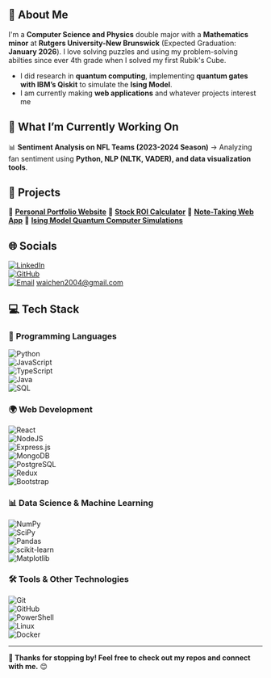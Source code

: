 
## 💫 About Me  
I'm a **Computer Science and Physics** double major with a **Mathematics minor** at **Rutgers University-New Brunswick** (Expected Graduation: **January 2026**). I love solving puzzles and using my problem-solving abilties since ever 4th grade when I solved my first 
Rubik's Cube.  
- I did research in **quantum computing**, implementing **quantum gates with IBM’s Qiskit** to simulate the **Ising Model**.  
- I am currently making **web applications** and whatever projects interest me

## 🔭 What I’m Currently Working On  
📊 **Sentiment Analysis on NFL Teams (2023-2024 Season)** → Analyzing fan sentiment using **Python, NLP (NLTK, VADER), and data visualization tools**.  

## 🚀 Projects
🔹 **[Personal Portfolio Website](https://wai-leuk-chen.fly.dev/)** 
🔹 **[Stock ROI Calculator](https://stock-maximum-roi-calculator.fly.dev/)** 
🔹 **[Note-Taking Web App](https://part3demo-late-morning-9253.fly.dev/)**
🔹 **[Ising Model Quantum Computer Simulations](https://github.com/WaiChen04/Code-Snippet/tree/main/Python)**

## 🌐 Socials  
[![LinkedIn](https://img.shields.io/badge/LinkedIn-%230077B5.svg?logo=linkedin&logoColor=white)](https://www.linkedin.com/in/wai-leuk-chen-7690a8323/)  
[![GitHub](https://img.shields.io/badge/GitHub-Profile-black?logo=github&style=for-the-badge)](https://github.com/WaiChen04)  
[![Email](https://img.shields.io/badge/Email-Contact-red?logo=gmail&style=for-the-badge)](mailto:waichen2004@gmail.com)
waichen2004@gmail.com

## 💻 Tech Stack  
### 🚀 **Programming Languages**  
![Python](https://img.shields.io/badge/python-3670A0?style=for-the-badge&logo=python&logoColor=ffdd54)  
![JavaScript](https://img.shields.io/badge/javascript-%23323330.svg?style=for-the-badge&logo=javascript&logoColor=%23F7DF1E)  
![TypeScript](https://img.shields.io/badge/typescript-%23007ACC.svg?style=for-the-badge&logo=typescript&logoColor=white)  
![Java](https://img.shields.io/badge/java-%23ED8B00.svg?style=for-the-badge&logo=openjdk&logoColor=white)  
![SQL](https://img.shields.io/badge/SQL-%234ea94b.svg?style=for-the-badge&logo=postgresql&logoColor=white)  

### 🌍 **Web Development**  
![React](https://img.shields.io/badge/react-%2320232a.svg?style=for-the-badge&logo=react&logoColor=%2361DAFB)  
![NodeJS](https://img.shields.io/badge/node.js-6DA55F?style=for-the-badge&logo=node.js&logoColor=white)  
![Express.js](https://img.shields.io/badge/express.js-%23404d59.svg?style=for-the-badge&logo=express&logoColor=%2361DAFB)  
![MongoDB](https://img.shields.io/badge/MongoDB-%234ea94b.svg?style=for-the-badge&logo=mongodb&logoColor=white)  
![PostgreSQL](https://img.shields.io/badge/postgres-%23316192.svg?style=for-the-badge&logo=postgresql&logoColor=white)  
![Redux](https://img.shields.io/badge/redux-%23593d88.svg?style=for-the-badge&logo=redux&logoColor=white)  
![Bootstrap](https://img.shields.io/badge/bootstrap-%238511FA.svg?style=for-the-badge&logo=bootstrap&logoColor=white)  

### 📊 **Data Science & Machine Learning**  
![NumPy](https://img.shields.io/badge/numpy-%23013243.svg?style=for-the-badge&logo=numpy&logoColor=white)  
![SciPy](https://img.shields.io/badge/SciPy-%230C55A5.svg?style=for-the-badge&logo=scipy&logoColor=%white)  
![Pandas](https://img.shields.io/badge/pandas-%23150458.svg?style=for-the-badge&logo=pandas&logoColor=white)  
![scikit-learn](https://img.shields.io/badge/scikit--learn-%23F7931E.svg?style=for-the-badge&logo=scikit-learn&logoColor=white)  
![Matplotlib](https://img.shields.io/badge/Matplotlib-%23ffffff.svg?style=for-the-badge&logo=Matplotlib&logoColor=black)  

### 🛠 **Tools & Other Technologies**  
![Git](https://img.shields.io/badge/git-%23F05033.svg?style=for-the-badge&logo=git&logoColor=white)  
![GitHub](https://img.shields.io/badge/github-%23121011.svg?style=for-the-badge&logo=github&logoColor=white)  
![PowerShell](https://img.shields.io/badge/PowerShell-%235391FE.svg?style=for-the-badge&logo=powershell&logoColor=white)  
![Linux](https://img.shields.io/badge/Linux-%23FCC624.svg?style=for-the-badge&logo=linux&logoColor=black)  
![Docker](https://img.shields.io/badge/docker-%230db7ed.svg?style=for-the-badge&logo=docker&logoColor=white)  

---

**🚀 Thanks for stopping by! Feel free to check out my repos and connect with me.** 😊  
